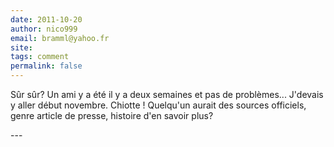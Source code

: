 ```yaml
---
date: 2011-10-20
author: nico999
email: bramml@yahoo.fr
site: 
tags: comment
permalink: false
---
```


<p>Sûr sûr? Un ami y a été il y a deux semaines et pas de problèmes... J'devais y aller début novembre. Chiotte ! Quelqu'un aurait des sources officiels, genre article de presse, histoire d'en savoir plus?</p>
---